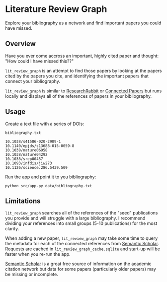 # Literature Review Graph

Explore your bibliography as a network and find important papers you could have missed.

## Overview

Have you ever come accross an important, highly cited paper and thought: "How could I have missed this??"

`lit_review_graph` is an attempt to find those papers by looking at the papers cited by the papers you cite, and identifying the important papers that connect your bibliography.

`lit_review_graph` is similar to [ResearchRabbit](https://researchrabbitapp.com/home) or [Connected Papers](https://www.connectedpapers.com/) but runs locally and displays all of the references of papers in your bibliography.

## Usage

Create a text file with a series of DOIs:

`bibliography.txt`
```
10.1038/s41586-020-2909-1
10.1140/epjds/s13688-015-0059-8
10.1038/nature06958
10.1038/nature04292
10.1038/srep00457
10.1093/infdis/jiw273
10.1126/science.286.5439.509
```

Run the app and point it to you bibliography:

```
python src/app.py data/bibliography.txt
```

## Limitations

`lit_review_graph` searches all of the references of the "seed" publications you provide and will struggle with a large bibliography. I recommend dividing your references into small groups (5-10 publications) for the most clarity.

When adding a new paper, `lit_review_graph` may take some time to query the metadata for each of the connected references from [Semantic Scholar](https://www.semanticscholar.org/). Requests are cached in `lit_review_graph_cache.sqlite` and start-up will be faster when you re-run the app.

[Semantic Scholar](https://www.semanticscholar.org/) is a great free source of information on the academic citation network but data for some papers (particularly older papers) may be missing or incomplete. 